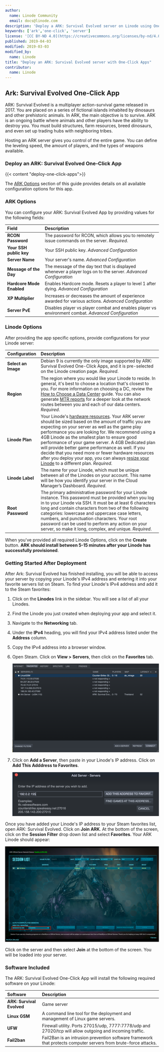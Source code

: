 ```yaml
---
author:
  name: Linode Community
  email: docs@linode.com
description: 'Deploy a ARK: Survival Evolved server on Linode using One-Click Apps.'
keywords: ['ark','one-click', 'server']
license: '[CC BY-ND 4.0](https://creativecommons.org/licenses/by-nd/4.0)'
published: 2019-04-03
modified: 2019-03-03
modified_by:
  name: Linode
title: "Deploy an ARK: Survival Evolved server with One-Click Apps"
contributor:
  name: Linode
---
```


## Ark: Survival Evolved One-Click App

ARK: Survival Evolved is a multiplayer action-survival game released in 2017. You are placed on a series of fictional islands inhabited by dinosaurs and other prehistoric animals. In ARK, the main objective is to survive. ARK is an ongoing battle where animals and other players have the ability to destroy you. You must build structures, farm resources, breed dinosaurs, and even set up trading hubs with neighboring tribes.

Hosting an ARK server gives you control of the entire game. You can define the leveling speed, the amount of players, and the types of weapons available.

### Deploy an ARK: Survival Evolved One-Click App

{{< content "deploy-one-click-apps">}}

The [ARK Options](#ark-options) section of this guide provides details on all available configuration options for this app.

### ARK Options

You can configure your ARK: Survival Evolved App by providing values for the following fields:

| **Field** | **Description** |
|:--------------|:------------|
| **RCON Password** | The password for RCON, which allows you to remotely issue commands on the server. *Required*. |
| **Your SSH public key** | Your SSH public key. *Advanced Configuration* |
| **Server Name** | Your server's name. *Advanced Configuration* |
| **Message of the Day** | The message of the day text that is displayed whenever a player logs on to the server. *Advanced Configuration* |
| **Hardcore Mode Enabled** | Enables Hardcore mode. Resets a player to level 1 after dying. *Advanced Configuration* |
| **XP Multiplier** | Increases or decreases the amount of experience awarded for various actions. *Advanced Configuration* |
| **Server PvE** | Disables player vs player combat and enables player vs environment combat. *Advanced Configuration* |

### Linode Options

After providing the app specific options, provide configurations for your Linode server:

| **Configuration** | **Description** |
|:--------------|:------------|
| **Select an Image** | Debian 9 is currently the only image supported by ARK: Survival Evolved One-Click Apps, and it is pre-selected on the Linode creation page. *Required*. |
| **Region** | The region where you would like your Linode to reside. In general, it's best to choose a location that's closest to you. For more information on choosing a DC, review the [How to Choose a Data Center](/docs/platform/how-to-choose-a-data-center) guide. You can also generate [MTR reports](/docs/networking/diagnostics/diagnosing-network-issues-with-mtr/) for a deeper look at the network routes between you and each of our data centers. *Required*. |
| **Linode Plan** | Your Linode's [hardware resources](/docs/platform/how-to-choose-a-linode-plan/#hardware-resource-definitions). Your ARK server should be sized based on the amount of traffic you are expecting on your server as well as the game play performance you are looking for. We recommend using a 4GB Linode as the smallest plan to ensure good performance of your game server. A 4GB Dedicated plan will provide better game performance as well. If you decide that you need more or fewer hardware resources after you deploy your app, you can always [resize your Linode](/docs/platform/disk-images/resizing-a-linode/) to a different plan. *Required*. |
| **Linode Label** | The name for your Linode, which must be unique between all of the Linodes on your account. This name will be how you identify your server in the Cloud Manager’s Dashboard. *Required*. |
| **Root Password** | The primary administrative password for your Linode instance. This password must be provided when you log in to your Linode via SSH. It must be at least 6 characters long and contain characters from two of the following categories: lowercase and uppercase case letters, numbers, and punctuation characters. Your root password can be used to perform any action on your server, so make it long, complex, and unique. *Required*. |

When you've provided all required Linode Options, click on the **Create** button. **ARK should install between 5-15 minutes after your Linode has successfully provisioned**.

### Getting Started After Deployment

After Ark: Survival Evolved has finished installing, you will be able to access your server by copying your Linode's IPv4 address and entering it into your favorite servers list on Steam. To find your Linode's IPv4 address and add it to the Steam favorites:

1. Click on the **Linodes** link in the sidebar. You will see a list of all your Linodes.

2. Find the Linode you just created when deploying your app and select it.

3. Navigate to the **Networking** tab.

4. Under the **IPv4** heading, you will find your IPv4 address listed under the **Address** column.

5. Copy the IPv4 address into a browser window.

6. Open Steam. Click on **View > Servers**, then click on the **Favorites** tab.

    ![The Steam favorite servers dialog box.](ark-one-click-steam-favorite-servers.png)

7. Click on **Add a Server**, then paste in your Linode's IP address. Click on **Add This Adddress to Favorites**.

    ![Add your server to your list of favorite servers.](ark-one-click-add-server.png)

Once you have added your Linode's IP address to your Steam favorites list, open ARK: Survival Evolved. Click on **Join ARK**. At the bottom of the screen, click on the **Session Filter** drop down list and select **Favorites**. Your ARK Linode should appear:

![ARK server list containing the Linode that was added to Steam favorites.](ark-one-click-session-filter.png)

Click on the server and then select **Join** at the bottom of the screen. You will be loaded into your server.

### Software Included

The ARK: Survival Evolved One-Click App will install the following required software on your Linode:

| **Software** | **Description** |
|:--------------|:------------|
| **ARK: Survival Evolved** | Game server |
| **Linux GSM** | A command line tool for the deployment and management of Linux game servers. |
| **UFW** | Firewall utility. Ports 27015/udp, 7777:7778/udp and 27020/tcp will allow outgoing and incoming traffic. |
| **Fail2ban** | Fail2Ban is an intrusion prevention software framework that protects computer servers from brute-force attacks. |